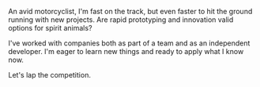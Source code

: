 An avid motorcyclist, I'm fast on the track, but even faster to hit the ground running with new projects. Are rapid prototyping and innovation valid options for spirit animals?

I've worked with companies both as part of a team and as an independent developer. I'm eager to learn new things and ready to apply what I know now.

Let's lap the competition.